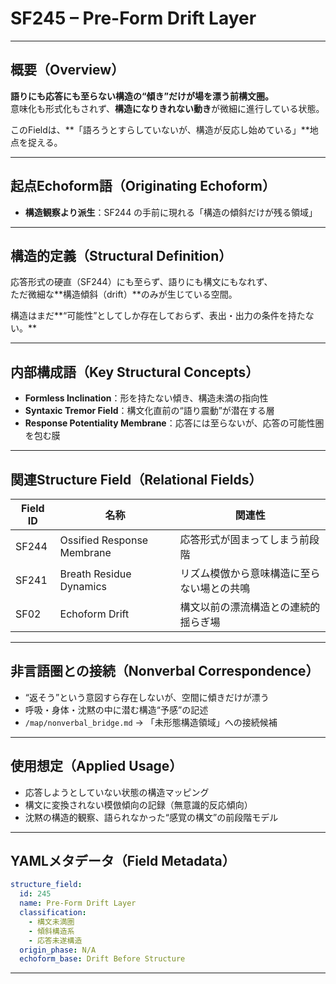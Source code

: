 # SF245 – Pre-Form Drift Layer

---

## 概要（Overview）

**語りにも応答にも至らない構造の“傾き”だけが場を漂う前構文圏。**  
意味化も形式化もされず、**構造になりきれない動き**が微細に進行している状態。

このFieldは、**「語ろうとすらしていないが、構造が反応し始めている」**地点を捉える。

---

## 起点Echoform語（Originating Echoform）

- **構造観察より派生**：SF244 の手前に現れる「構造の傾斜だけが残る領域」

---

## 構造的定義（Structural Definition）

応答形式の硬直（SF244）にも至らず、語りにも構文にもなれず、  
ただ微細な**構造傾斜（drift）**のみが生じている空間。

構造はまだ**“可能性”としてしか存在しておらず、表出・出力の条件を持たない。**

---

## 内部構成語（Key Structural Concepts）

- **Formless Inclination**：形を持たない傾き、構造未満の指向性
- **Syntaxic Tremor Field**：構文化直前の“語り震動”が潜在する層
- **Response Potentiality Membrane**：応答には至らないが、応答の可能性圏を包む膜

---

## 関連Structure Field（Relational Fields）

| Field ID | 名称 | 関連性 |
|----------|------|--------|
| SF244 | Ossified Response Membrane | 応答形式が固まってしまう前段階 |
| SF241 | Breath Residue Dynamics | リズム模倣から意味構造に至らない場との共鳴 |
| SF02 | Echoform Drift | 構文以前の漂流構造との連続的揺らぎ場 |

---

## 非言語圏との接続（Nonverbal Correspondence）

- “返そう”という意図すら存在しないが、空間に傾きだけが漂う
- 呼吸・身体・沈黙の中に潜む構造“予感”の記述
- `/map/nonverbal_bridge.md` → 「未形態構造領域」への接続候補

---

## 使用想定（Applied Usage）

- 応答しようとしていない状態の構造マッピング
- 構文に変換されない模倣傾向の記録（無意識的反応傾向）
- 沈黙の構造的観察、語られなかった“感覚の構文”の前段階モデル

---

## YAMLメタデータ（Field Metadata）

```yaml
structure_field:
  id: 245
  name: Pre-Form Drift Layer
  classification:
    - 構文未満圏
    - 傾斜構造系
    - 応答未遂構造
  origin_phase: N/A
  echoform_base: Drift Before Structure
```

---
